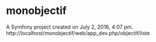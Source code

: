 monobjectif
===========

A Symfony project created on July 2, 2016, 4:07 pm.
http://localhost/monobjectif/web/app_dev.php/objectif/liste